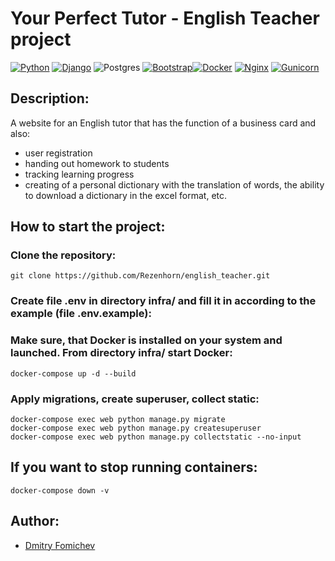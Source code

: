# Your Perfect Tutor - English Teacher project
[![Python](https://img.shields.io/badge/python-3670A0?style=for-the-badge&logo=python&logoColor=ffdd54)](https://www.python.org/downloads/release/python-379/) [![Django](https://img.shields.io/badge/django-%23092E20.svg?style=for-the-badge&logo=django&logoColor=white)](https://www.djangoproject.com/) ![Postgres](https://img.shields.io/badge/postgres-%23316192.svg?style=for-the-badge&logo=postgresql&logoColor=white) [![Bootstrap](https://img.shields.io/badge/bootstrap-%23563D7C.svg?style=for-the-badge&logo=bootstrap&logoColor=white)](https://getbootstrap.com/)[![Docker](https://img.shields.io/badge/docker-%230db7ed.svg?style=for-the-badge&logo=docker&logoColor=white)](https://www.docker.com/) [![Nginx](https://img.shields.io/badge/nginx-%23009639.svg?style=for-the-badge&logo=nginx&logoColor=white)](https://nginx.org/) [![Gunicorn](https://img.shields.io/badge/gunicorn-%298729.svg?style=for-the-badge&logo=gunicorn&logoColor=white)](https://gunicorn.org/)

## Description:

A website for an English tutor that has the function of a business card and also:
- user registration
- handing out homework to students
- tracking learning progress
- creating of a personal dictionary with the translation of words, the ability to download a dictionary in the excel format, etc.

## How to start the project:

### Clone the repository:
```
git clone https://github.com/Rezenhorn/english_teacher.git
```
### Create file .env in directory infra/ and fill it in according to the example (file .env.example):
### Make sure, that Docker is installed on your system and launched. From directory infra/ start Docker:
```
docker-compose up -d --build
```
### Apply migrations, create superuser, collect static:
```
docker-compose exec web python manage.py migrate
docker-compose exec web python manage.py createsuperuser
docker-compose exec web python manage.py collectstatic --no-input
```
## If you want to stop running containers:
```
docker-compose down -v
```

## Author:

- [Dmitry Fomichev](https://github.com/Rezenhorn)